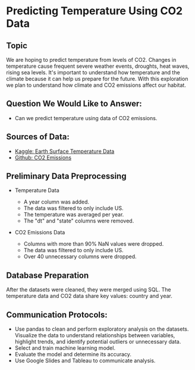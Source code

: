 # Predicting Temperature Using CO2 Data

## Topic
We are hoping to predict temperature from levels of CO2. Changes in temperature cause frequent severe weather events, droughts, heat waves, rising sea levels. It's important to understand how temperature and the climate because it can help us prepare for the future. With this exploration we plan to understand how climate and CO2 emissions affect our habitat.

## Question We Would Like to Answer:
- Can we predict temperature using data of CO2 emissions.

## Sources of Data:
- [Kaggle: Earth Surface Temperature Data](https://www.kaggle.com/datasets/berkeleyearth/climate-change-earth-surface-temperature-data)
- [Github: CO2 Emissions](https://github.com/owid/co2-data)

## Preliminary Data Preprocessing
- Temperature Data
    - A year column was added.
    - The data was filtered to only include US.
    - The temperature was averaged per year.
    - The "dt" and "state" columns were removed.

- CO2 Emissions Data
    - Columns with more than 90% NaN values were dropped.
    - The data was filtered to only include US.
    - Over 40 unnecessary columns were dropped.

## Database Preparation
After the datasets were cleaned, they were merged using SQL. The temperature data and CO2 data share key values: country and year. 

## Communication Protocols:
- Use pandas to clean and perform exploratory analysis on the datasets. Visualize the data to understand relationships between variables, highlight trends, and identify potential outliers or unnecessary data.
- Select and train machine learning model.
- Evaluate the model and determine its accuracy. 
- Use Google Slides and Tableau to communicate analysis.
